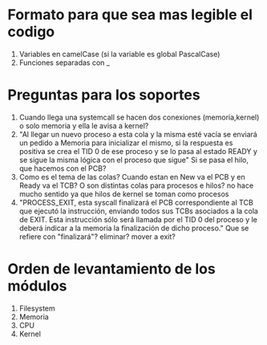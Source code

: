 # Formato para que sea mas legible el codigo 
1. Variables en camelCase (si la variable es global PascalCase)
2. Funciones separadas con _ 


# Preguntas para los soportes
1. Cuando llega una systemcall se hacen dos conexiones (memoria,kernel) o solo memoria y ella le avisa a kernel? 
2. "Al llegar un nuevo proceso a esta cola y la misma esté vacía se enviará un pedido a Memoria para inicializar el mismo, si la respuesta es positiva se crea el TID 0 de ese proceso y se lo pasa al estado READY y se sigue la misma lógica con el proceso que sigue"
    Si se pasa el hilo, que hacemos con el PCB?
3. Como es el tema de las colas? Cuando estan en New va el PCB y en Ready va el TCB? O son distintas colas para procesos e hilos? no hace mucho sentido ya que hilos de kernel se toman como procesos
4. "PROCESS_EXIT, esta syscall finalizará el PCB correspondiente al TCB que ejecutó la instrucción, enviando todos sus TCBs asociados a la cola de EXIT. Esta instrucción sólo será llamada por el TID 0 del proceso y le deberá indicar a la memoria la finalización de dicho proceso."
    Que se refiere con "finalizará"? eliminar? mover a exit?
    

# Orden de levantamiento de los módulos
1. Filesystem
2. Memoria
3. CPU
4. Kernel
